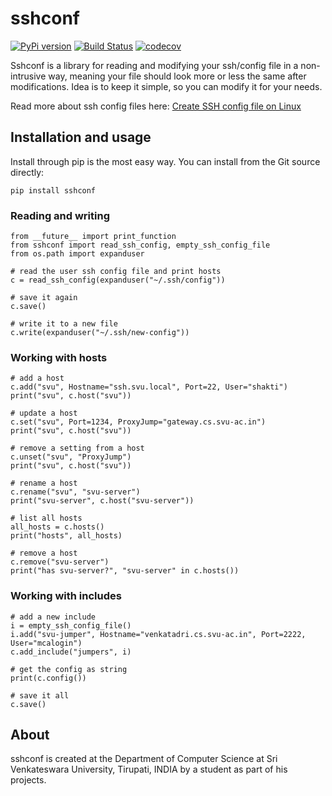 
sshconf
===========

[![PyPi version](https://pypip.in/v/sshconf/badge.png)](https://github.com/sorend/sshconf)
[![Build Status](https://travis-ci.com/sorend/sshconf.svg?branch=master)](https://travis-ci.com/sorend/sshconf)
[![codecov](https://codecov.io/gh/sorend/sshconf/branch/master/graph/badge.svg)](https://codecov.io/gh/sorend/sshconf)


Sshconf is a library for reading and modifying your ssh/config file in a non-intrusive way, meaning
your file should look more or less the same after modifications. Idea is to keep it simple,
so you can modify it for your needs.

Read more about ssh config files here: [Create SSH config file on Linux](https://www.cyberciti.biz/faq/create-ssh-config-file-on-linux-unix/)


Installation and usage
---------------------------

Install through pip is the most easy way. You can install from the Git source directly:

    pip install sshconf

### Reading and writing

    from __future__ import print_function
    from sshconf import read_ssh_config, empty_ssh_config_file
    from os.path import expanduser

    # read the user ssh config file and print hosts
    c = read_ssh_config(expanduser("~/.ssh/config"))

    # save it again
    c.save()

    # write it to a new file
    c.write(expanduser("~/.ssh/new-config"))

### Working with hosts

    # add a host
    c.add("svu", Hostname="ssh.svu.local", Port=22, User="shakti")
    print("svu", c.host("svu"))

    # update a host
    c.set("svu", Port=1234, ProxyJump="gateway.cs.svu-ac.in")
    print("svu", c.host("svu"))

    # remove a setting from a host
    c.unset("svu", "ProxyJump")
    print("svu", c.host("svu"))

    # rename a host
    c.rename("svu", "svu-server")
    print("svu-server", c.host("svu-server"))

    # list all hosts
    all_hosts = c.hosts()
    print("hosts", all_hosts)

    # remove a host
    c.remove("svu-server")
    print("has svu-server?", "svu-server" in c.hosts())

### Working with includes

    # add a new include
    i = empty_ssh_config_file()
    i.add("svu-jumper", Hostname="venkatadri.cs.svu-ac.in", Port=2222, User="mcalogin")
    c.add_include("jumpers", i)

    # get the config as string
    print(c.config())

    # save it all
    c.save()


About
-----

sshconf is created at the Department of Computer Science at Sri Venkateswara University, Tirupati, INDIA by a student as part of his projects.

